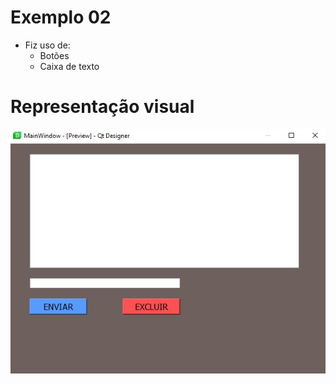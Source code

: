 # Exemplo 02
* Fiz uso de:
   * Botões
   * Caixa de texto
# Representação visual
![](https://github.com/JodanGalas/PyQt5/blob/master/Exemplo%2002/Imagens/tela%2001.PNG)
